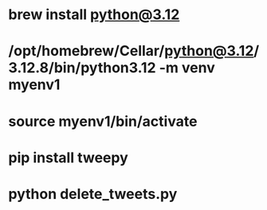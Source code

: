 # brew install python@3.12
# /opt/homebrew/Cellar/python@3.12/3.12.8/bin/python3.12 -m venv myenv1
# source myenv1/bin/activate
# pip install tweepy
# python delete_tweets.py
